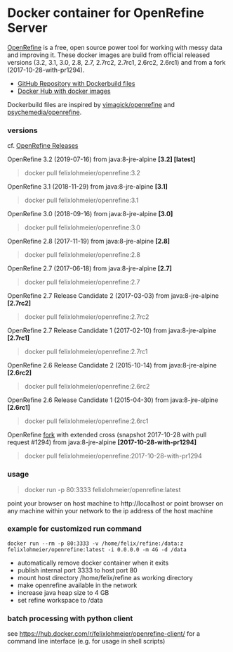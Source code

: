 # Docker container for OpenRefine Server

[OpenRefine](http://openrefine.org/) is a free, open source power tool for working with messy data and improving it.
These docker images are build from official released versions (3.2, 3.1, 3.0, 2.8, 2.7, 2.7rc2, 2.7rc1, 2.6rc2, 2.6rc1) and from a fork (2017-10-28-with-pr1294).

* [GitHub Repository with Dockerbuild files](https://github.com/felixlohmeier/openrefine-docker)
* [Docker Hub with docker images](https://hub.docker.com/r/felixlohmeier/openrefine/)

Dockerbuild files are inspired by [vimagick/openrefine](https://hub.docker.com/r/vimagick/openrefine/) and [psychemedia/openrefine](https://hub.docker.com/r/psychemedia/openrefine/).

### versions
cf. [OpenRefine Releases](https://github.com/OpenRefine/OpenRefine/releases)

OpenRefine 3.2 (2019-07-16) from java:8-jre-alpine **[3.2] [latest]** 
> docker pull felixlohmeier/openrefine:3.2

OpenRefine 3.1 (2018-11-29) from java:8-jre-alpine **[3.1]**
> docker pull felixlohmeier/openrefine:3.1

OpenRefine 3.0 (2018-09-16) from java:8-jre-alpine **[3.0]**
> docker pull felixlohmeier/openrefine:3.0

OpenRefine 2.8 (2017-11-19) from java:8-jre-alpine **[2.8]**
> docker pull felixlohmeier/openrefine:2.8

OpenRefine 2.7 (2017-06-18) from java:8-jre-alpine **[2.7]**
> docker pull felixlohmeier/openrefine:2.7

OpenRefine 2.7 Release Candidate 2 (2017-03-03) from java:8-jre-alpine **[2.7rc2]**
> docker pull felixlohmeier/openrefine:2.7rc2

OpenRefine 2.7 Release Candidate 1 (2017-02-10) from java:8-jre-alpine **[2.7rc1]**
> docker pull felixlohmeier/openrefine:2.7rc1

OpenRefine 2.6 Release Candidate 2 (2015-10-14) from java:8-jre-alpine **[2.6rc2]**
> docker pull felixlohmeier/openrefine:2.6rc2

OpenRefine 2.6 Release Candidate 1 (2015-04-30) from java:8-jre-alpine **[2.6rc1]**
> docker pull felixlohmeier/openrefine:2.6rc1

OpenRefine [fork](https://github.com/opencultureconsulting/OpenRefine) with extended cross (snapshot 2017-10-28 with pull request #1294) from java:8-jre-alpine **[2017-10-28-with-pr1294]**
> docker pull felixlohmeier/openrefine:2017-10-28-with-pr1294

### usage
> docker run -p 80:3333 felixlohmeier/openrefine:latest

point your browser on host machine to http://localhost or point browser on any machine within your network to the ip address of the host machine

### example for customized run command

```docker run --rm -p 80:3333 -v /home/felix/refine:/data:z felixlohmeier/openrefine:latest -i 0.0.0.0 -m 4G -d /data```

* automatically remove docker container when it exits
* publish internal port 3333 to host port 80
* mount host directory /home/felix/refine as working directory
* make openrefine available in the network
* increase java heap size to 4 GB
* set refine workspace to /data

### batch processing with python client

see https://hub.docker.com/r/felixlohmeier/openrefine-client/ for a command line interface (e.g. for usage in shell scripts)
